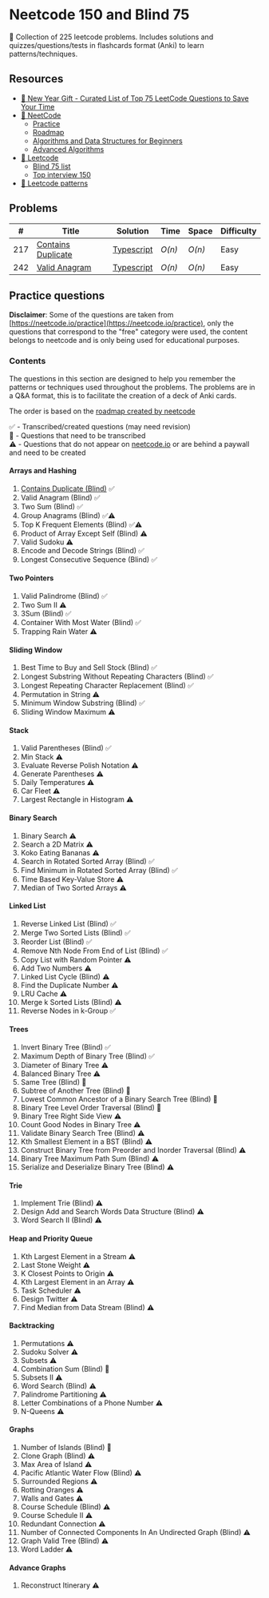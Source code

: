 # Neetcode 150 and Blind 75

📘 Collection of 225 leetcode problems. Includes solutions and quizzes/questions/tests in flashcards format (Anki) to learn patterns/techniques.

## Resources

- [🎁 New Year Gift - Curated List of Top 75 LeetCode Questions to Save Your Time](https://www.teamblind.com/post/New-Year-Gift---Curated-List-of-Top-75-LeetCode-Questions-to-Save-Your-Time-OaM1orEU)
- [🚀 NeetCode](https://neetcode.io/)
  - [Practice](https://neetcode.io/practice)
  - [Roadmap](https://neetcode.io/roadmap)
  - [Algorithms and Data Structures for Beginners](https://neetcode.io/courses/dsa-for-beginners/13)
  - [Advanced Algorithms](https://neetcode.io/courses/advanced-algorithms/0)
- [🥇 Leetcode](https://leetcode.com)
  - [Blind 75 list](https://leetcode.com/list/xi4ci4ig/)
  - [Top interview 150](https://leetcode.com/studyplan/top-interview-150/)
- [🧩 Leetcode patterns](https://seanprashad.com/leetcode-patterns/)

## Problems

| #   | Title                                                                     | Solution                                                                             | Time   | Space  | Difficulty |
| --- | ------------------------------------------------------------------------- | ------------------------------------------------------------------------------------ | ------ | ------ | ---------- |
| 217 | [Contains Duplicate](https://leetcode.com/problems/contains-duplicate/)   | [Typescript](./Arrays-and-Hashing/Easy/Contains-Duplicate/Contains-Duplicate-Sol.ts) | _O(n)_ | _O(n)_ | Easy       |
| 242 | [Valid Anagram](https://leetcode.com/problems/valid-anagram/description/) | [Typescript](./Arrays-and-Hashing/Easy/Valid-Anagram/Valid-Anagram-Sol.ts)           | _O(n)_ | _O(n)_ | Easy       |

## Practice questions

**Disclaimer**: Some of the questions are taken from [https://neetcode.io/practice](https://neetcode.io/practice), only the questions that correspond to the "free" category were used, the content belongs to neetcode and is only being used for educational purposes.

### Contents

The questions in this section are designed to help you remember the patterns or techniques used throughout the problems. The problems are in a Q&A format, this is to facilitate the creation of a deck of Anki cards.

The order is based on the [roadmap created by neetcode](https://neetcode.io/roadmap)

✅ - Transcribed/created questions (may need revision)  
📘 - Questions that need to be transcribed  
⚠️ - Questions that do not appear on [neetcode.io](https://neetcode.io/practice) or are behind a paywall and need to be created

#### Arrays and Hashing

1. [Contains Duplicate (Blind)](./Arrays-and-Hashing/Easy/Contains-Duplicate/README.md) ✅
2. Valid Anagram (Blind) ✅
3. Two Sum (Blind) ✅
4. Group Anagrams (Blind) ✅⚠
5. Top K Frequent Elements (Blind) ✅⚠
6. Product of Array Except Self (Blind) ⚠
7. Valid Sudoku ⚠
9. Encode and Decode Strings (Blind) ✅
9. Longest Consecutive Sequence (Blind) ✅

#### Two Pointers

1. Valid Palindrome (Blind) ✅
2. Two Sum II ⚠
3. 3Sum (Blind) ✅
4. Container With Most Water (Blind) ✅
5. Trapping Rain Water ⚠

#### Sliding Window

1. Best Time to Buy and Sell Stock (Blind) ✅
2. Longest Substring Without Repeating Characters (Blind) ✅
3. Longest Repeating Character Replacement (Blind) ✅
4. Permutation in String ⚠
5. Minimum Window Substring (Blind) ✅
6. Sliding Window Maximum ⚠

#### Stack

1. Valid Parentheses (Blind) ✅
2. Min Stack ⚠
3. Evaluate Reverse Polish Notation ⚠
4. Generate Parentheses ⚠
5. Daily Temperatures ⚠
6. Car Fleet ⚠
7. Largest Rectangle in Histogram ⚠

#### Binary Search

1. Binary Search ⚠
2. Search a 2D Matrix ⚠
3. Koko Eating Bananas ⚠
4. Search in Rotated Sorted Array (Blind) ✅
5. Find Minimum in Rotated Sorted Array (Blind) ✅
6. Time Based Key-Value Store ⚠
7. Median of Two Sorted Arrays ⚠

#### Linked List

1. Reverse Linked List (Blind) ✅
2. Merge Two Sorted Lists (Blind) ✅
3. Reorder List (Blind) ✅
4. Remove Nth Node From End of List (Blind) ✅
5. Copy List with Random Pointer ⚠
6. Add Two Numbers ⚠
7. Linked List Cycle (Blind) ⚠
8. Find the Duplicate Number ⚠
9. LRU Cache ⚠
10. Merge k Sorted Lists (Blind) ⚠
11. Reverse Nodes in k-Group ✅

#### Trees

1. Invert Binary Tree (Blind) ✅
2. Maximum Depth of Binary Tree (Blind) ✅
3. Diameter of Binary Tree ⚠
4. Balanced Binary Tree ⚠
5. Same Tree (Blind) 📘
6. Subtree of Another Tree (Blind) 📘
7. Lowest Common Ancestor of a Binary Search Tree (Blind) 📘
8. Binary Tree Level Order Traversal (Blind) 📘
9. Binary Tree Right Side View ⚠
10. Count Good Nodes in Binary Tree ⚠
11. Validate Binary Search Tree (Blind) ⚠
12. Kth Smallest Element in a BST (Blind) ⚠
13. Construct Binary Tree from Preorder and Inorder Traversal (Blind) ⚠
14. Binary Tree Maximum Path Sum (Blind) ⚠
15. Serialize and Deserialize Binary Tree (Blind) ⚠

#### Trie

1. Implement Trie (Blind) ⚠
2. Design Add and Search Words Data Structure (Blind) ⚠
3. Word Search II (Blind) ⚠

#### Heap and Priority Queue

1. Kth Largest Element in a Stream ⚠
2. Last Stone Weight ⚠
3. K Closest Points to Origin ⚠
4. Kth Largest Element in an Array ⚠
5. Task Scheduler ⚠
6. Design Twitter ⚠
7. Find Median from Data Stream (Blind) ⚠

#### Backtracking

1. Permutations ⚠
2. Sudoku Solver ⚠
3. Subsets ⚠
4. Combination Sum (Blind) 📘
5. Subsets II ⚠
6. Word Search (Blind) ⚠
7. Palindrome Partitioning ⚠
8. Letter Combinations of a Phone Number ⚠
9. N-Queens ⚠

#### Graphs

1. Number of Islands (Blind) 📘
2. Clone Graph (Blind) ⚠
3. Max Area of Island ⚠
4. Pacific Atlantic Water Flow (Blind) ⚠
5. Surrounded Regions ⚠
6. Rotting Oranges ⚠
7. Walls and Gates ⚠
8. Course Schedule (Blind) ⚠
9. Course Schedule II ⚠
10. Redundant Connection ⚠
11. Number of Connected Components In An Undirected Graph (Blind) ⚠
12. Graph Valid Tree (Blind) ⚠
13. Word Ladder ⚠

#### Advance Graphs

1. Reconstruct Itinerary ⚠

